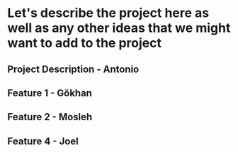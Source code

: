# Let's describe the project here as well as any other ideas that we might want to add to the project

## Project Description - Antonio

## Feature 1 - Gökhan

## Feature 2 - Mosleh

## Feature 4 - Joel
